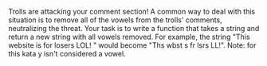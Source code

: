 Trolls are attacking your comment section!
A common way to deal with this situation is to 
remove all of the vowels from the trolls' comments, 
neutralizing the threat.
Your task is to write a function that takes a string and 
return a new string with all vowels removed.
For example, the string 
"This website is for losers LOL!
" would become "Ths wbst s fr lsrs LL!".
Note: for this kata y isn't considered a vowel.